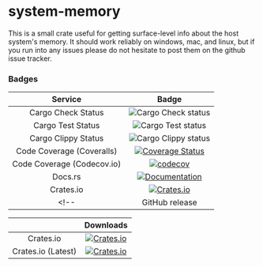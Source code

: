 # system-memory

This is a small crate useful for getting surface-level info about the host system's memory. It should work reliably on
windows, mac, and linux, but if you run into any issues please do not hesitate to post them on the github issue tracker.

### Badges
| Service | Badge |
|:---:|:---:|
| Cargo Check Status | ![Cargo Check status](https://github.com/vcfxb/system-memory/actions/workflows/cargo-check.yml/badge.svg?branch=main) |
| Cargo Test Status | ![Cargo Test status](https://github.com/vcfxb/system-memory/actions/workflows/cargo-test.yml/badge.svg?branch=main) |
| Cargo Clippy Status | ![Cargo Clippy status](https://github.com/vcfxb/system-memory/actions/workflows/cargo-clippy.yml/badge.svg?branch=main) |
| Code Coverage (Coveralls) | [![Coverage Status](https://coveralls.io/repos/github/vcfxb/system-memory/badge.svg?branch=main)](https://coveralls.io/github/vcfxb/system-memory?branch=main) |
| Code Coverage (Codecov.io) | [![codecov](https://codecov.io/github/vcfxb/system-memory/branch/main/graph/badge.svg?token=HO07JEYMIH)](https://codecov.io/github/vcfxb/system-memory/commits?branch=main) |
| Docs.rs | [![Documentation](https://docs.rs/system-memory/badge.svg)](https://docs.rs/system-memory) |
| Crates.io | [![Crates.io](https://img.shields.io/crates/v/system-memory.svg)](https://crates.io/crates/system-memory) |
<!-- | GitHub release | [![GitHub release](https://img.shields.io/github/release/vcfxb/system-memory.svg)](https://github.com/vcfxb/system-memory/releases) | -->

|  | Downloads|
|:---:|:---:|
| Crates.io | [![Crates.io](https://img.shields.io/crates/d/system-memory.svg)](https://crates.io/crates/system-memory) |
| Crates.io (Latest) | [![Crates.io](https://img.shields.io/crates/dv/system-memory.svg)](https://crates.io/crates/system-memory/0.1.1) |

